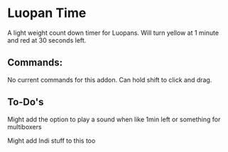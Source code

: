 # Luopan Time

A light weight count down timer for Luopans. Will turn yellow at 1 minute and red at 30 seconds left.

## Commands:

No current commands for this addon. Can hold shift to click and drag.

## To-Do's

Might add the option to play a sound when like 1min left or something for multiboxers

Might add Indi stuff to this too